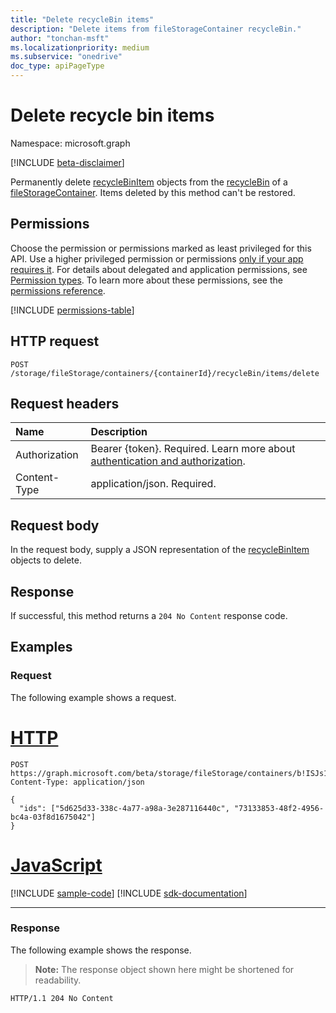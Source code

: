 ```yaml
---
title: "Delete recycleBin items"
description: "Delete items from fileStorageContainer recycleBin."
author: "tonchan-msft"
ms.localizationpriority: medium
ms.subservice: "onedrive"
doc_type: apiPageType
---
```


# Delete recycle bin items

Namespace: microsoft.graph

[!INCLUDE [beta-disclaimer](../../includes/beta-disclaimer.md)]

Permanently delete [recycleBinItem](../resources/recyclebinitem.md) objects from the [recycleBin](../resources/recyclebin.md) of a [fileStorageContainer](../resources/filestoragecontainer.md). Items deleted by this method can't be restored. 

## Permissions

Choose the permission or permissions marked as least privileged for this API. Use a higher privileged permission or permissions [only if your app requires it](/graph/permissions-overview#best-practices-for-using-microsoft-graph-permissions). For details about delegated and application permissions, see [Permission types](/graph/permissions-overview#permission-types). To learn more about these permissions, see the [permissions reference](/graph/permissions-reference).

<!-- {
  "blockType": "permissions",
  "name": "filestoragecontainer-delete-recyclebin-items-permissions"
}
-->
[!INCLUDE [permissions-table](../includes/permissions/filestoragecontainer-delete-recyclebin-items-permissions.md)]

## HTTP request

<!-- {
  "blockType": "ignored"
}
-->
``` http
POST /storage/fileStorage/containers/{containerId}/recycleBin/items/delete
```

## Request headers

|Name|Description|
|:---|:---|
|Authorization|Bearer {token}. Required. Learn more about [authentication and authorization](/graph/auth/auth-concepts).|
|Content-Type|application/json. Required.|

## Request body

In the request body, supply a JSON representation of the [recycleBinItem](../resources/recyclebinitem.md) objects to delete. 


## Response

If successful, this method returns a `204 No Content` response code.

## Examples

### Request

The following example shows a request.
# [HTTP](#tab/http)
<!-- {
  "blockType": "request",
  "name": "delete_filestoragecontainer_recyclebin_items",
  "@odata.type": "Collection(microsoft.graph.recyclebinitem)"
}
-->
``` http
POST https://graph.microsoft.com/beta/storage/fileStorage/containers/b!ISJs1WRro0y0EWgkUYcktDa0mE8zSlFEqFzqRn70Zwp1CEtDEBZgQICPkRbil_5Z/recycleBin/items/delete
Content-Type: application/json

{
  "ids": ["5d625d33-338c-4a77-a98a-3e287116440c", "73133853-48f2-4956-bc4a-03f8d1675042"]
}
```

# [JavaScript](#tab/javascript)
[!INCLUDE [sample-code](../includes/snippets/javascript/delete-filestoragecontainer-recyclebin-items-javascript-snippets.md)]
[!INCLUDE [sdk-documentation](../includes/snippets/snippets-sdk-documentation-link.md)]

---

### Response

The following example shows the response.
>**Note:** The response object shown here might be shortened for readability.
<!-- {
  "blockType": "response",
  "truncated": true
}
-->
``` http
HTTP/1.1 204 No Content
```

